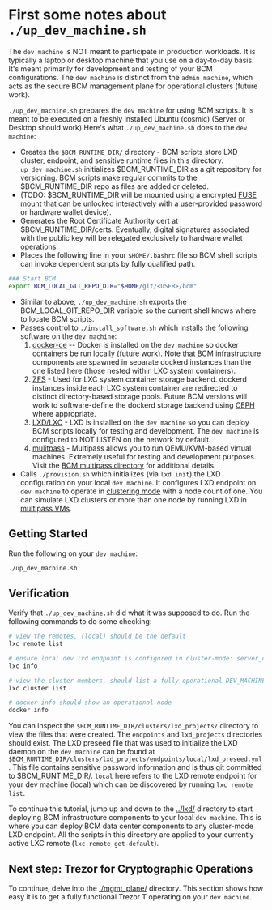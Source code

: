 
# First some notes about `./up_dev_machine.sh`

The `dev machine` is NOT meant to participate in production workloads. It is typically a laptop or desktop machine that you use on a day-to-day basis. It's meant primarily for development and testing of your BCM configurations. The `dev machine` is distinct from the `admin machine`, which acts as the secure BCM management plane for operational clusters (future work).

`./up_dev_machine.sh` prepares the `dev machine` for using BCM scripts. It is meant to be executed on a freshly installed Ubuntu (cosmic) (Server or Desktop should work) Here's what `./up_dev_machine.sh` does to the `dev machine`:

* Creates the `$BCM_RUNTIME_DIR/` directory - BCM scripts store LXD cluster, endpoint, and sensitive runtime files in this directory. `up_dev_machine.sh` initializes $BCM_RUNTIME_DIR as a git repository for versioning. BCM scripts make regular commits to the $BCM_RUNTIME_DIR repo as files are added or deleted.
* (TODO:  $BCM_RUNTIME_DIR will be mounted using a encrypted [FUSE mount](https://github.com/netheril96/securefs) that can be unlocked interactively with a user-provided password or hardware wallet device).
* Generates the Root Certificate Authority cert at $BCM_RUNTIME_DIR/certs. Eventually, digital signatures associated with the public key will be relegated exclusively to hardware wallet operations.
* Places the following line in your `$HOME/.bashrc` file so BCM shell scripts can invoke dependent scripts by fully qualified path.

```bash
### Start BCM
export BCM_LOCAL_GIT_REPO_DIR="$HOME/git/<USER>/bcm"
```
* Similar to above, `./up_dev_machine.sh` exports the BCM_LOCAL_GIT_REPO_DIR variable so the current shell knows where to locate BCM scripts.
* Passes control to `./install_software.sh` which installs the following software on the `dev machine`:
  1. [docker-ce](https://docs.docker.com/install/linux/docker-ce/ubuntu/) -- Docker is installed on the `dev machine` so docker containers be run locally (future work). Note that BCM infrastructure components are spawned in separate dockerd instances than the one listed here (those nested within LXC system containers).
  2. [ZFS](https://en.wikipedia.org/wiki/ZFS) - Used for LXC system container storage backend. dockerd instances inside each LXC system container are redirected to distinct directory-based storage pools. Future BCM versions will work to software-define the dockerd storage backend using [CEPH](https://en.wikipedia.org/wiki/Ceph_(software)) where appropriate.
  3. [LXD/LXC](https://linuxcontainers.org/lxd/introduction/) - LXD is installed on the `dev machine` so you can deploy BCM scripts locally for testing and development. The `dev machine` is configured to NOT LISTEN on the network by default.
  4. [mulitpass](https://github.com/CanonicalLtd/multipass) - Multipass allows you to run QEMU/KVM-based virtual machines. Extremely useful for testing and development purposes. Visit the [BCM multipass directory](../multipass/) for additional details.
* Calls `./provision.sh` which initializes (via `lxd init`) the LXD configuration on your local `dev machine`. It configures LXD endpoint on `dev machine` to operate in [clustering mode](https://lxd.readthedocs.io/en/latest/clustering/) with a node count of one. You can simulate LXD clusters or more than one node by running LXD in [multipass VMs](../multipass/).


## Getting Started

Run the following on your `dev machine`:

```bash
./up_dev_machine.sh
```

## Verification

Verify that `./up_dev_machine.sh` did what it was supposed to do. Run the following commands to do some checking:

```bash
# view the remotes, (local) should be the default
lxc remote list

# ensure local dev lxd endpoint is configured in cluster-mode: server_clustered SHOULD be 'true'
lxc info

# view the cluster members, should list a fully operational DEV_MACHINE listening at https://127.0.0.1:8443
lxc cluster list

# docker info should show an operational node
docker info
```

You can inspect the `$BCM_RUNTIME_DIR/clusters/lxd_projects/` directory to view the files that were created. The `endpoints` and `lxd_projects` directories should exist. The LXD preseed file that was used to initialize the LXD daemon on the `dev machine` can be found at `$BCM_RUNTIME_DIR/clusters/lxd_projects/endpoints/local/lxd_preseed.yml`. This file contains sensitive password information and is thus git committed to $BCM_RUNTIME_DIR/.  `local` here refers to the LXD remote endpoint for your dev machine (local) which can be discovered by running `lxc remote list`.

To continue this tutorial, jump up and down to the [../lxd/](../lxd/) directory to start deploying BCM infrastructure components to your local `dev machine`. This is where you can deploy BCM data center components to any cluster-mode LXD endpoint. All the scripts in this directory are applied to your currently active LXC remote (`lxc remote get-default`).

## Next step: Trezor for Cryptographic Operations

To continue, delve into the [./mgmt_plane/](./mgmt_plane/) directory. This section shows how easy it is to get a fully functional Trezor T operating on your `dev machine`.